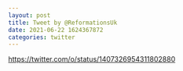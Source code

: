 ```yaml
--- 
layout: post 
title: Tweet by @ReformationsUk 
date: 2021-06-22 1624367872 
categories: twitter 
--- 
```

https://twitter.com/o/status/1407326954311802880